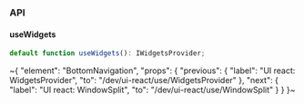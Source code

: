

### API

#### useWidgets

```ts
default function useWidgets(): IWidgetsProvider;
```


~{
  "element": "BottomNavigation",
  "props": {
    "previous": {
      "label": "UI react: WidgetsProvider",
      "to": "/dev/ui-react/use/WidgetsProvider"
    },
    "next": {
      "label": "UI react: WindowSplit",
      "to": "/dev/ui-react/use/WindowSplit"
    }
  }
}~
